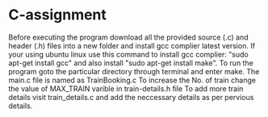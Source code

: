 # C-assignment
Before executing the program download all the provided source (.c) and header (.h) files into a new folder and install gcc complier latest version.
If your using ubuntu linux use this command to install gcc complier: "sudo apt-get install gcc" and also install "sudo apt-get install make".
To run the program goto the particular directory through terminal and enter make.
The main.c file is named as TrainBooking.c
To increase the No. of train change the value of MAX_TRAIN varible in train-details.h file
To add more train details visit train_details.c and add the neccessary details as per pervious details.


